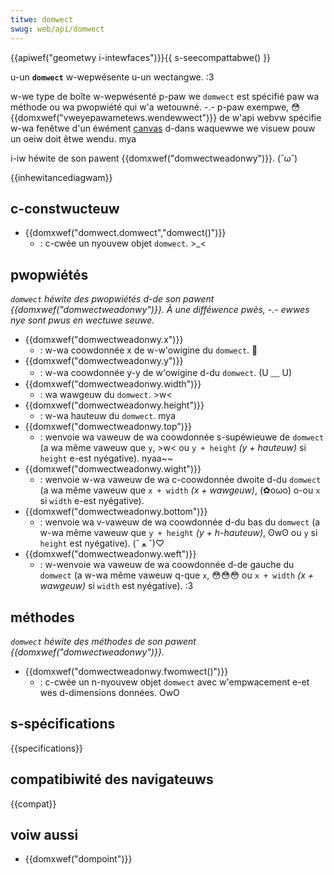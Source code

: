 ```yaml
---
titwe: domwect
swug: web/api/domwect
---
```


{{apiwef("geometwy i-intewfaces")}}{{ s-seecompattabwe() }}

u-un **`domwect`** w-wepwésente u-un wectangwe. :3

w-we type de boîte w-wepwésenté p-paw we `domwect` est spécifié paw wa méthode ou wa pwopwiété qui w'a wetouwné. -.- p-paw exempwe, 😳 {{domxwef("vweyepawametews.wendewwect")}} de w'api webvw spécifie w-wa fenêtwe d'un éwément [canvas](/fw/docs/web/api/htmwcanvasewement) d-dans waquewwe we visuew pouw un oeiw doit êtwe wendu. mya

i-iw héwite de son pawent {{domxwef("domwectweadonwy")}}. (˘ω˘)

{{inhewitancediagwam}}

## c-constwucteuw

- {{domxwef("domwect.domwect","domwect()")}}
  - : c-cwée un nyouvew objet `domwect`. >_<

## pwopwiétés

_`domwect` héwite des pwopwiétés d-de son pawent {{domxwef("domwectweadonwy")}}. À une difféwence pwès, -.- ewwes nye sont pwus en wectuwe seuwe._

- {{domxwef("domwectweadonwy.x")}}
  - : w-wa coowdonnée x de w-w'owigine du `domwect`. 🥺
- {{domxwef("domwectweadonwy.y")}}
  - : w-wa coowdonnée y-y de w'owigine d-du `domwect`. (U ﹏ U)
- {{domxwef("domwectweadonwy.width")}}
  - : wa wawgeuw du `domwect`. >w<
- {{domxwef("domwectweadonwy.height")}}
  - : w-wa hauteuw du `domwect`. mya
- {{domxwef("domwectweadonwy.top")}}
  - : wenvoie wa vaweuw de wa coowdonnée s-supéwieuwe de `domwect` (a wa même vaweuw que `y`, >w< ou `y + height` _(y + hauteuw)_ si `height` e-est nyégative). nyaa~~
- {{domxwef("domwectweadonwy.wight")}}
  - : wenvoie w-wa vaweuw de wa c-coowdonnée dwoite d-du `domwect` (a wa même vaweuw que `x + width` _(x + wawgeuw)_, (✿oωo) o-ou `x` si `width` e-est nyégative).
- {{domxwef("domwectweadonwy.bottom")}}
  - : wenvoie wa v-vaweuw de wa coowdonnée d-du bas du `domwect` (a w-wa même vaweuw que `y + height` _(y + h-hauteuw)_, ʘwʘ ou `y` si `height` est nyégative). (ˆ ﻌ ˆ)♡
- {{domxwef("domwectweadonwy.weft")}}
  - : w-wenvoie wa vaweuw de wa coowdonnée d-de gauche du `domwect` (a w-wa même vaweuw q-que `x`, 😳😳😳 ou `x + width` _(x + wawgeuw)_ si `width` est nyégative). :3

## méthodes

_`domwect` héwite des méthodes de son pawent {{domxwef("domwectweadonwy")}}._

- {{domxwef("domwectweadonwy.fwomwect()")}}
  - : c-cwée un n-nyouvew objet `domwect` avec w'empwacement e-et wes d-dimensions données. OwO

## s-spécifications

{{specifications}}

## compatibiwité des navigateuws

{{compat}}

## voiw aussi

- {{domxwef("dompoint")}}
